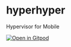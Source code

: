 # hyperhyper
Hypervisor for Mobile

[![Open in Gitpod](https://gitpod.io/button/open-in-gitpod.svg)](https://gitpod.io/#https://github.com/droidme/hyperhyper)
